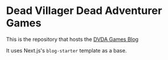 # Dead Villager Dead Adventurer Games

This is the repository that hosts the [DVDA Games Blog](https://blog.dvdagames.com/)

It uses Next.js's `blog-starter` template as a base.